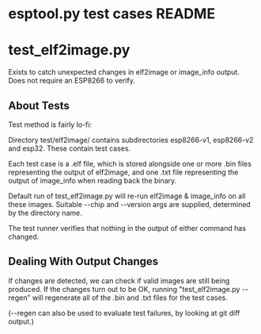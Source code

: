 # esptool.py test cases README

# test_elf2image.py

Exists to catch unexpected changes in elf2image or image_info output. Does not require an ESP8266 to verify.

## About Tests

Test method is fairly lo-fi:

Directory test/elf2image/ contains subdirectories esp8266-v1, esp8266-v2 and esp32. These contain test cases.

Each test case is a .elf file, which is stored alongside one or more .bin files representing the output of elf2image, and one .txt file representing the output of image_info when reading back the binary.

Default run of test_elf2image.py will re-run elf2image & image_info on all these images. Suitable --chip and --version args are supplied, determined by the directory name.

The test runner verifies that nothing in the output of either command has changed.

## Dealing With Output Changes

If changes are detected, we can check if valid images are still being produced. If the changes turn out to be OK, running "test_elf2image.py --regen" will regenerate all of the .bin and .txt files for the test cases.

(--regen can also be used to evaluate test failures, by looking at git diff output.)

